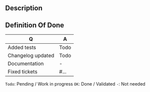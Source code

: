 ## Description

<!--
- Please fill in this template according to the PR you're about to submit.
- Replace this comment by a description of what your PR is solving.
-->

## Definition Of Done

| Q                                 | A
| --------------------------------- | ---
| Added tests                       | Todo
| Changelog updated                 | Todo
| Documentation                     | -
| Fixed tickets                     | #... <!-- #-prefixed issue number(s), if any -->

`Todo`: Pending / Work in progress
`OK`: Done / Validated
`-`: Not needed